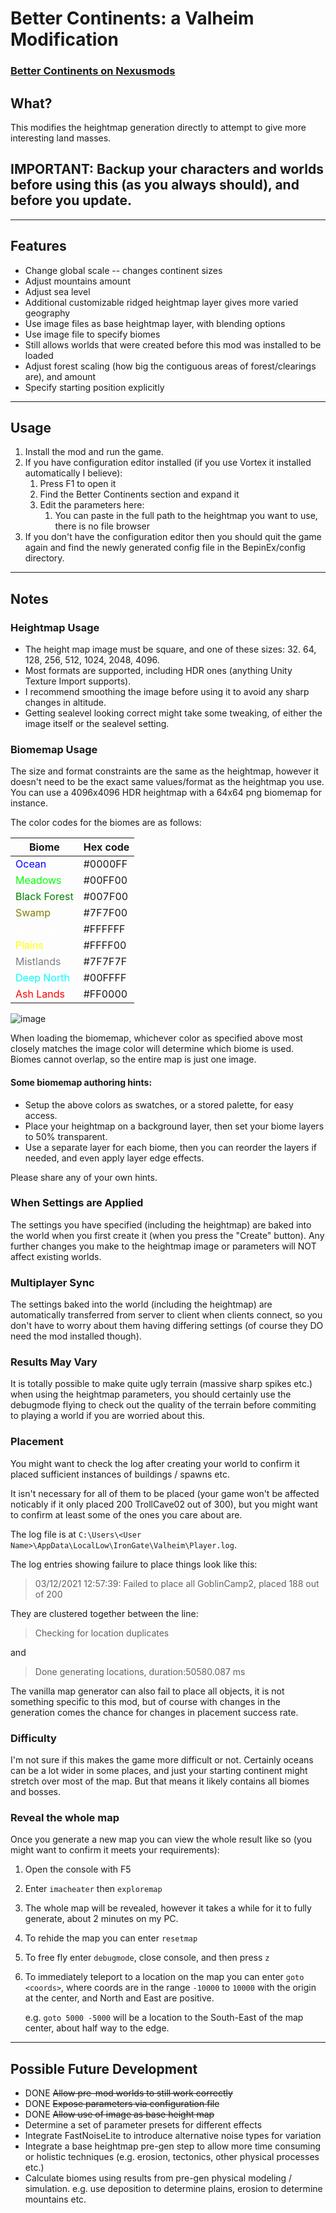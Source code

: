# Better Continents: a Valheim Modification

### [Better Continents on Nexusmods](https://www.nexusmods.com/valheim/mods/446)

## What?
This modifies the heightmap generation directly to attempt to give more interesting land masses.

## IMPORTANT: Backup your characters and worlds before using this (as you always should), and before you update.

---
## Features
- Change global scale -- changes continent sizes
- Adjust mountains amount
- Adjust sea level
- Additional customizable ridged heightmap layer gives more varied geography
- Use image files as base heightmap layer, with blending options
- Use image file to specify biomes 
- Still allows worlds that were created before this mod was installed to be loaded
- Adjust forest scaling (how big the contiguous areas of forest/clearings are), and amount
- Specify starting position explicitly

---
## Usage
1. Install the mod and run the game.
2. If you have configuration editor installed (if you use Vortex it installed automatically I believe):
   1. Press F1 to open it
   2. Find the Better Continents section and expand it
   3. Edit the parameters here:
        1. You can paste in the full path to the heightmap you want to use, there is no file browser
3. If you don't have the configuration editor then you should quit the game again and find the newly generated config file in the BepinEx/config directory.

---
## Notes
### Heightmap Usage

- The height map image must be square, and one of these sizes: 32. 64, 128, 256, 512, 1024, 2048, 4096.
- Most formats are supported, including HDR ones (anything Unity Texture Import supports).
- I recommend smoothing the image before using it to avoid any sharp changes in altitude. 
- Getting sealevel looking correct might take some tweaking, of either the image itself or the sealevel setting.

### Biomemap Usage

The size and format constraints are the same as the heightmap, however it doesn't need to be the exact same values/format as the heightmap you use. You can use a 4096x4096 HDR heightmap with a 64x64 png biomemap for instance.

The color codes for the biomes are as follows:

Biome | Hex code
--- | ---
<span style="color:#0000FF">Ocean</span> | #0000FF
<span style="color:#00FF00">Meadows</span> | #00FF00
<span style="color:#007F00">Black Forest</span> | #007F00
<span style="color:#7F7F00">Swamp</span> | #7F7F00
<span style="color:#FFFFFF">Mountains</span> | #FFFFFF
<span style="color:#FFFF00">Plains</span> | #FFFF00
<span style="color:#7F7F7F">Mistlands</span> | #7F7F7F
<span style="color:#00FFFF">Deep North</span> | #00FFFF
<span style="color:#FF0000">Ash Lands</span> | #FF0000

![image](https://raw.githubusercontent.com/billw2012/BetterContinents/main/misc/biome-colors.png)

When loading the biomemap, whichever color as specified above most closely matches the image color will determine which biome is used. Biomes cannot overlap, so the entire map is just one image.

#### Some biomemap authoring hints:
- Setup the above colors as swatches, or a stored palette, for easy access.
- Place your heightmap on a background layer, then set your biome layers to 50% transparent. 
- Use a separate layer for each biome, then you can reorder the layers if needed, and even apply layer edge effects.

Please share any of your own hints.

### When Settings are Applied
The settings you have specified (including the heightmap) are baked into the world when you first create it (when you press the "Create" button). Any further changes you make to the heightmap image or parameters will NOT affect existing worlds.

### Multiplayer Sync
The settings baked into the world (including the heightmap) are automatically transferred from server to client when clients connect, so you don't have to worry about them having differing settings (of course they DO need the mod installed though).

### Results May Vary
It is totally possible to make quite ugly terrain (massive sharp spikes etc.) when using the heightmap parameters, you should certainly use the debugmode flying to check out the quality of the terrain before commiting to playing a world if you are worried about this.

### Placement
You might want to check the log after creating your world to confirm it placed sufficient instances of buildings / spawns etc.

It isn't necessary for all of them to be placed (your game won't be affected noticably if it only placed 200 TrollCave02 out of 300), but you might want to confirm at least some of the ones you care about are.

The log file is at `C:\Users\<User Name>\AppData\LocalLow\IronGate\Valheim\Player.log`.

The log entries showing failure to place things look like this:
> 03/12/2021 12:57:39: Failed to place all GoblinCamp2, placed 188 out of 200

They are clustered together between the line:
> Checking for location duplicates

and
> Done generating locations, duration:50580.087 ms

The vanilla map generator can also fail to place all objects, it is not something specific to this mod, but of course with changes in the generation comes the chance for changes in placement success rate.

### Difficulty
I'm not sure if this makes the game more difficult or not. Certainly oceans can be a lot wider in some places, and just your starting continent might stretch over most of the map. But that means it likely contains all biomes and bosses.

### Reveal the whole map
Once you generate a new map you can view the whole result like so (you might want to confirm it meets your requirements):

1. Open the console with F5
2. Enter `imacheater` then `exploremap`
3. The whole map will be revealed, however it takes a while for it to fully generate, about 2 minutes on my PC.
4. To rehide the map you can enter `resetmap`
5. To free fly enter `debugmode`, close console, and then press `z`
6. To immediately teleport to a location on the map you can enter `goto <coords>`, where coords are in the range
`-10000` to `10000` with the origin at the center, and North and East are positive.
    
    e.g. `goto 5000 -5000` will be a location to the South-East of the map center, about half way to the edge.

---
## Possible Future Development

- DONE ~~Allow pre-mod worlds to still work correctly~~
- DONE ~~Expose parameters via configuration file~~
- DONE ~~Allow use of image as base height map~~
- Determine a set of parameter presets for different effects
- Integrate FastNoiseLite to introduce alternative noise types for variation
- Integrate a base heightmap pre-gen step to allow more time consuming or holistic techniques (e.g. erosion, tectonics, other physical processes etc.)
- Calculate biomes using results from pre-gen physical modeling / simulation. e.g. use deposition to determine plains, erosion to determine mountains etc.